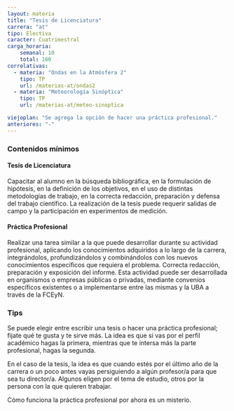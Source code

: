 ```yaml
---
layout: materia
title: "Tesis de Licenciatura"
carrera: "at"
tipo: Electiva
caracter: Cuatrimestral
carga_horaria: 
    semanal: 10
    total: 160
correlativas:
  - materia: "Ondas en la Atmósfera 2"
    tipo: TP
    url: /materias-at/ondas2
  - materia: "Meteorología Sinóptica"
    tipo: TP
    url: /materias-at/meteo-sinoptica

viejoplan: "Se agrega la opción de hacer una práctica profesional."
anteriores: "-"
---
```


### Contenidos mínimos
#### Tesis de Licenciatura
Capacitar al alumno en la búsqueda bibliográfica, en la formulación de hipótesis, en la definición de los objetivos, en el uso de distintas metodologías de trabajo, en la correcta redacción, preparación y defensa del trabajo científico.  La realización de la tesis puede requerir salidas de campo  y  la participación en experimentos de medición.

#### Práctica Profesional 
Realizar una tarea similar a la que puede desarrollar durante su actividad profesional, aplicando los conocimientos adquiridos a lo largo de la carrera, integrándolos, profundizándolos y combinándolos con los nuevos conocimientos específicos que requiera el problema. Correcta redacción, preparación y exposición del informe. Esta actividad  puede ser desarrollada en organismos o empresas públicas o privadas, mediante convenios específicos existentes o a implementarse entre las mismas y la UBA a través de  la FCEyN.

### Tips
Se puede elegir entre escribir una tesis o hacer una práctica profesional; fijate qué te gusta y te sirve más. La idea es que si vas por el perfil académico hagas la primera, mientras que te intersa más la parte profesional, hagas la segunda.

En el caso de la tesis, la idea es que cuando estés por el último año de la carrera o un poco antes vayas persiguiendo a algún profesor/a para que sea tu director/a. Algunos eligen por el tema de estudio, otros por la persona con la que quieren trabajar. 

Cómo funciona la práctica profesional por ahora es un misterio.